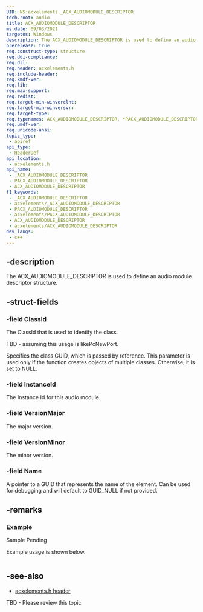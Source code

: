 ```yaml
---
UID: NS:acxelements._ACX_AUDIOMODULE_DESCRIPTOR
tech.root: audio 
title: ACX_AUDIOMODULE_DESCRIPTOR
ms.date: 09/03/2021
targetos: Windows
description: The ACX_AUDIOMODULE_DESCRIPTOR is used to define an audio module descriptor structure.
prerelease: true
req.construct-type: structure
req.ddi-compliance: 
req.dll: 
req.header: acxelements.h
req.include-header: 
req.kmdf-ver: 
req.lib: 
req.max-support: 
req.redist: 
req.target-min-winverclnt: 
req.target-min-winversvr: 
req.target-type: 
req.typenames: ACX_AUDIOMODULE_DESCRIPTOR, *PACX_AUDIOMODULE_DESCRIPTOR
req.umdf-ver: 
req.unicode-ansi: 
topic_type:
 - apiref
api_type:
 - HeaderDef
api_location:
 - acxelements.h
api_name:
 - _ACX_AUDIOMODULE_DESCRIPTOR
 - PACX_AUDIOMODULE_DESCRIPTOR
 - ACX_AUDIOMODULE_DESCRIPTOR
f1_keywords:
 - _ACX_AUDIOMODULE_DESCRIPTOR
 - acxelements/_ACX_AUDIOMODULE_DESCRIPTOR
 - PACX_AUDIOMODULE_DESCRIPTOR
 - acxelements/PACX_AUDIOMODULE_DESCRIPTOR
 - ACX_AUDIOMODULE_DESCRIPTOR
 - acxelements/ACX_AUDIOMODULE_DESCRIPTOR
dev_langs:
 - c++
---
```


## -description

The ACX_AUDIOMODULE_DESCRIPTOR is used to define an audio module descriptor structure.

## -struct-fields

### -field ClassId

The ClassId that is used to identify the class.

TBD - assuming this usage is likePcNewPort.

Specifies the class GUID, which is passed by reference. This parameter is used only if the function creates objects of multiple classes. Otherwise, it is set to NULL.

### -field InstanceId

The Instance Id for this audio module.

### -field VersionMajor

The major version.

### -field VersionMinor

The minor version.

### -field Name

A pointer to a GUID that represents the name of the element. Can be used for debugging and will default to GUID_NULL if not provided.

## -remarks

### Example

Sample Pending

Example usage is shown below.

```cpp

```

## -see-also

- [acxelements.h header](index.md)

TBD - Please review this topic